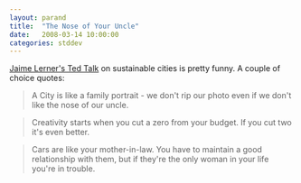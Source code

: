 ```yaml
---
layout: parand
title:  "The Nose of Your Uncle"
date:   2008-03-14 10:00:00
categories: stddev
---
```

[Jaime Lerner's Ted Talk](/web/20101222033513/http://www.ted.com/index.php/talks/view/id/213) on sustainable cities is pretty funny. A couple of choice quotes:

> A City is like a family portrait - we don't rip our photo even if we don't like the nose of our uncle.

> Creativity starts when you cut a zero from your budget. If you cut two it's even better.

> Cars are like your mother-in-law. You have to maintain a good relationship with them, but if they're the only woman in your life you're in trouble.
